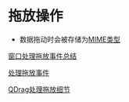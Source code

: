 # 拖放操作

- 数据拖动时会被存储为[MIME类型](Qt_QMimeData.md)

[窗口处理拖放事件总结](Qt_GUI_DragAndDrop_Widget.md)

[处理拖放事件](Qt_GUI_Manage_DragAndDropEvent.md)

[QDrag处理拖放细节](Qt_GUI_DragAndDrop_Detail.md)

